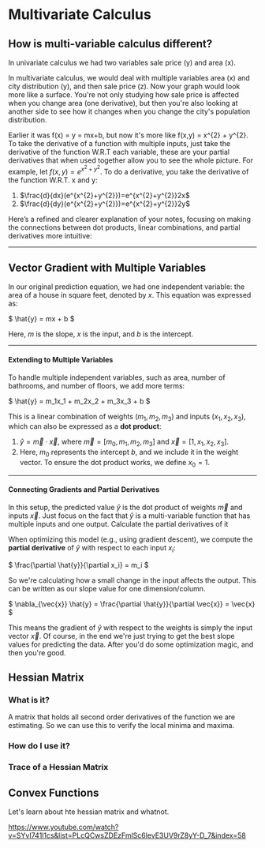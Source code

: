 # Multivariate Calculus

## How is multi-variable calculus different?
In univariate calculus we had two variables sale price (y) and area (x).

In multivariate calculus, we would deal with multiple variables area (x) and city distribution (y), and then sale price (z). Now your graph would look more like a surface. You're not only studying how sale price is affected when you change area (one derivative), but then you're also looking at another side to see how it changes when you change the city's population distribution.

Earlier it was f(x) = y = mx+b, but now it's more like f(x,y) = x^{2} + y^{2}. To take the derivative of a function with multiple inputs, just take the derivative of the function W.R.T each variable, these are your partial derivatives that when used together allow you to see the whole picture. For example, let $f(x,y) = e^{x^{2}+y^{2}}$. To do a derivative, you take the derivative of the function W.R.T. x and y:
  1. $\frac{d}{dx}(e^{x^{2}+y^{2}})=e^{x^{2}+y^{2}}2x$
  2. $\frac{d}{dy}(e^{x^{2}+y^{2}})=e^{x^{2}+y^{2}}2y$


Here’s a refined and clearer explanation of your notes, focusing on making the connections between dot products, linear combinations, and partial derivatives more intuitive:

---

## Vector Gradient with Multiple Variables  

In our original prediction equation, we had one independent variable: the area of a house in square feet, denoted by $x$. This equation was expressed as:  

$
\hat{y} = mx + b
$

Here, $m$ is the slope, $x$ is the input, and $b$ is the intercept.  

---
#### Extending to Multiple Variables  

To handle multiple independent variables, such as area, number of bathrooms, and number of floors, we add more terms:  

$
\hat{y} = m_1x_1 + m_2x_2 + m_3x_3 + b
$

This is a linear combination of weights ($m_1, m_2, m_3$) and inputs ($x_1, x_2, x_3$), which can also be expressed as a **dot product**:  

1. $\hat{y} = \vec{m} \cdot \vec{x}$, where $\vec{m} = [m_0, m_1, m_2, m_3]$ and $\vec{x} = [1, x_1, x_2, x_3]$.  
2. Here, $m_0$ represents the intercept $b$, and we include it in the weight vector. To ensure the dot product works, we define $x_0 = 1$.  

---
#### Connecting Gradients and Partial Derivatives  

In this setup, the predicted value $\hat{y}$ is the dot product of weights $\vec{m}$ and inputs $\vec{x}$. Just focus on the fact that $\hat{y}$ is a multi-variable function that has multiple inputs and one output. Calculate the partial derivatives of it

When optimizing this model (e.g., using gradient descent), we compute the **partial derivative** of $\hat{y}$ with respect to each input $x_{i}$:  

$
\frac{\partial \hat{y}}{\partial x_i} = m_i
$

So we're calculating how a small change in the input affects the output. This can be written as our slope value for one dimension/column. 


$
\nabla_{\vec{x}} \hat{y} = \frac{\partial \hat{y}}{\partial \vec{x}} = \vec{x}
$

This means the gradient of $\hat{y}$ with respect to the weights is simply the input vector $\vec{x}$. Of course, in the end we're just trying to get the best slope values for predicting the data. After you'd do some optimization magic, and then you're good.

## Hessian Matrix 

### What is it?
A matrix that holds all second order derivatives of the function we are estimating. So we can use this to verify the local minima and maxima. 

### How do I use it?

### Trace of a Hessian Matrix


## Convex Functions 



Let's learn about hte hessian matrix and whatnot.

https://www.youtube.com/watch?v=SYvI741l1cs&list=PLcQCwsZDEzFmlSc6levE3UV9rZ8yY-D_7&index=58